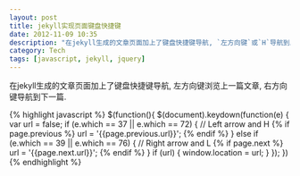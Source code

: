 ```yaml
---
layout: post
title: jekyll实现页面键盘快捷键
date: 2012-11-09 10:35
description: "在jekyll生成的文章页面加上了键盘快捷键导航, `左方向键`或`H`导航到上一篇文章, `右方向键`或`L`导航到下一篇."
category: Tech
tags: [javascript, jekyll, jquery]
---
```


在jekyll生成的文章页面加上了键盘快捷键导航, 左方向键浏览上一篇文章, 右方向键导航到下一篇.

{% highlight javascript %}
$(function(){
  $(document).keydown(function(e) {
    var url = false;
    if (e.which == 37 || e.which == 72) {  // Left arrow and H
      {% if page.previous %}
        url = '{{page.previous.url}}';
      {% endif %}
    } else if (e.which == 39 || e.which == 76) {  // Right arrow and L
      {% if page.next %}
        url = '{{page.next.url}}';
      {% endif %}
    }
    if (url) {
      window.location = url;
    }
  });
})
{% endhighlight %}
